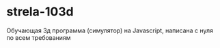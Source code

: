 # strela-103d
 Обучающая 3д программа (симулятор) на Javascript, написана с нуля по всем требованиям

